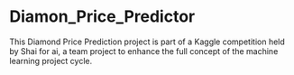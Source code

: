 # Diamon_Price_Predictor
This Diamond Price Prediction project is part of a Kaggle competition held by Shai for ai, a team project to enhance the full concept of the machine learning project cycle.
